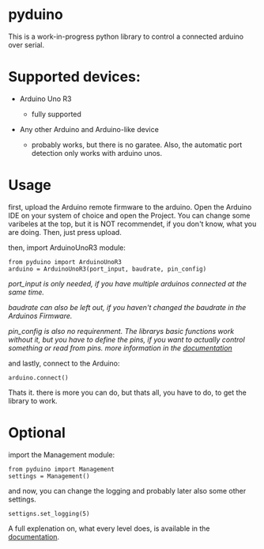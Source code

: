 # pyduino
This is a work-in-progress python library to control a connected arduino over serial.

# Supported devices:

- Arduino Uno R3
  - fully supported
 
- Any other Arduino and Arduino-like device
  - probably works, but there is no garatee. Also, the automatic port detection only works with arduino unos.

# Usage

first, upload the Arduino remote firmware to the arduino. Open the Arduino IDE on your system of choice and open the Project. You can change some varibeles at the top, but it is NOT recommendet, if you don't know, what you are doing. Then, just press upload.

then, import ArduinoUnoR3 module:

```
from pyduino import ArduinoUnoR3
arduino = ArduinoUnoR3(port_input, baudrate, pin_config)
```
*port_input is only needed, if you have multiple arduinos connected at the same time.*

*baudrate can also be left out, if you haven't changed the baudrate in the Arduinos Firmware.*

*pin_config is also no requirenment. The librarys basic functions work without it, but you have to define the pins, if you want to actually control something or read from pins. more information in the [documentation](https://github.com/back-from-black/pyduino/blob/main/docs/work_in_progress.md)*

and lastly, connect to the Arduino:

```
arduino.connect()
```

Thats it. there is more you can do, but thats all, you have to do, to get the library to work.

# Optional

import the Management module:

```
from pyduino import Management
settings = Management()
```
and now, you can change the logging and probably later also some other settings.
```
settigns.set_logging(5)
```
A full explenation on, what every level does, is available in the [documentation](https://github.com/back-from-black/pyduino/blob/main/docs/logging.md).
